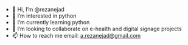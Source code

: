 - 👋 Hi, I’m @rezanejad
- 👀 I’m interested in python
- 🌱 I’m currently learning python
- 💞️ I’m looking to collaborate on e-health and digital signage projects
- 📫 How to reach me 
        email: a.rezanejad@gmail.com

<!---
rezanejad/rezanejad is a ✨ special ✨ repository because its `README.md` (this file) appears on your GitHub profile.
You can click the Preview link to take a look at your changes.
--->
